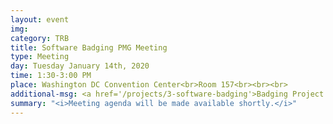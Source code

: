 ```yaml
---
layout: event
img:
category: TRB
title: Software Badging PMG Meeting
type: Meeting
day: Tuesday January 14th, 2020
time: 1:30-3:00 PM
place: Washington DC Convention Center<br>Room 157<br><br><br>
additional-msg: <a href='/projects/3-software-badging'>Badging Project page</a>
summary: "<i>Meeting agenda will be made available shortly.</i>"
---
```

